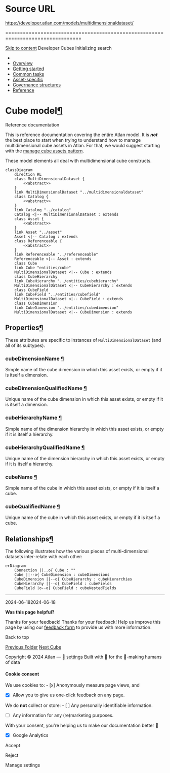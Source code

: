 # Source URL
https://developer.atlan.com/models/multidimensionaldataset/

================================================================================

<!--
canonical: https://developer.atlan.com/models/multidimensionaldataset/
meta-content-security-policy: object-src 'none'; base-uri 'self'; manifest-src 'self'; media-src 'self';
meta-description: Dear Developers
meta-generator: mkdocs-1.6.1, mkdocs-material-9.6.14
meta-og-description: Dear Developers
meta-og-image: https://developer.atlan.com/assets/images/social/models/multidimensionaldataset/index.png
meta-og-image-height: 630
meta-og-image-type: image/png
meta-og-image-width: 1200
meta-og-title: Cubes - Developer
meta-og-type: website
meta-og-url: https://developer.atlan.com/models/multidimensionaldataset/
meta-twitter:card: summary_large_image
meta-twitter:description: Dear Developers
meta-twitter:image: https://developer.atlan.com/assets/images/social/models/multidimensionaldataset/index.png
meta-twitter:title: Cubes - Developer
meta-viewport: width=device-width,initial-scale=1
title: Cubes - Developer
-->

[Skip to content](#cube-model) Developer Cubes Initializing search 

* 
* [Overview](../..)
* [Getting started](../../getting-started/)
* [Common tasks](../../snippets/)
* [Asset\-specific](../../patterns/)
* [Governance structures](../../governance/)
* [Reference](../../reference/)

Cube model[¶](#cube-model "Permanent link")
===========================================

Reference documentation

This is reference documentation covering the entire Atlan model. It is ***not*** the best place to start when trying to understand how to manage multidimensional cube assets in Atlan. For that, we would suggest starting with the [manage cube assets pattern](../../patterns/create/cube/).

These model elements all deal with multidimensional cube constructs.

```
classDiagram
    direction RL
    class MultiDimensionalDataset {
        <<abstract>>
    }
    link MultiDimensionalDataset "../multidimensionaldataset"
    class Catalog {
        <<abstract>>
    }
    link Catalog "../catalog"
    Catalog <|-- MultiDimensionalDataset : extends
    class Asset {
        <<abstract>>
    }
    link Asset "../asset"
    Asset <|-- Catalog : extends
    class Referenceable {
        <<abstract>>
    }
    link Referenceable "../referenceable"
    Referenceable <|-- Asset : extends
    class Cube
    link Cube "entities/cube"
    MultiDimensionalDataset <|-- Cube : extends
    class CubeHierarchy
    link CubeHierarchy "../entities/cubehierarchy"
    MultiDimensionalDataset <|-- CubeHierarchy : extends
    class CubeField
    link CubeField "../entities/cubefield"
    MultiDimensionalDataset <|-- CubeField : extends
    class CubeDimension
    link CubeDimension "../entities/cubedimension"
    MultiDimensionalDataset <|-- CubeDimension : extends
```

Properties[¶](#properties "Permanent link")
-------------------------------------------

These attributes are specific to instances of `MultiDimensionalDataset` (and all of its subtypes).

### cubeDimensionName [¶](#cubedimensionname "Permanent link")

Simple name of the cube dimension in which this asset exists, or empty if it is itself a dimension.

### cubeDimensionQualifiedName [¶](#cubedimensionqualifiedname "Permanent link")

Unique name of the cube dimension in which this asset exists, or empty if it is itself a dimension.

### cubeHierarchyName [¶](#cubehierarchyname "Permanent link")

Simple name of the dimension hierarchy in which this asset exists, or empty if it is itself a hierarchy.

### cubeHierarchyQualifiedName [¶](#cubehierarchyqualifiedname "Permanent link")

Unique name of the dimension hierarchy in which this asset exists, or empty if it is itself a hierarchy.

### cubeName [¶](#cubename "Permanent link")

Simple name of the cube in which this asset exists, or empty if it is itself a cube.

### cubeQualifiedName [¶](#cubequalifiedname "Permanent link")

Unique name of the cube in which this asset exists, or empty if it is itself a cube.

Relationships[¶](#relationships "Permanent link")
-------------------------------------------------

The following illustrates how the various pieces of multi\-dimensional datasets inter\-relate with each other:

```
erDiagram
    Connection ||..o{ Cube : ""
    Cube ||--o{ CubeDimension : cubeDimensions
    CubeDimension ||--o{ CubeHierarchy : cubeHierarchies
    CubeHierarchy ||--o{ CubeField : cubeFields
    CubeField |o--o{ CubeField : cubeNestedFields
```

---

2024\-06\-182024\-06\-18

**Was this page helpful?**

Thanks for your feedback! Thanks for your feedback! Help us improve this page by using our [feedback form](https://docs.google.com/forms/d/e/1FAIpQLScfoq7vqEn8S4QvN0ehPp0MRy6WYK5x-okJDqD69lHgoPPWtg/viewform?usp=pp_url&entry.1800719315=/models/multidimensionaldataset/) to provide us with more information. 

Back to top

[Previous Folder](../entities/folder/) [Next Cube](../entities/cube/) 

Copyright © 2024 Atlan — [🍪 settings](#__consent) 
Built with 💙 for the 🤖\-making humans of data 

#### Cookie consent

We use cookies to: - [x] Anonymously measure page views, and
- [x] Allow you to give us one\-click feedback on any page.

 We do **not** collect or store: - [ ] Any personally identifiable information.
- [ ] Any information for any (re)marketing purposes.

 With your consent, you're helping us to make our documentation better 💙

- [x] Google Analytics

Accept

Reject

Manage settings

